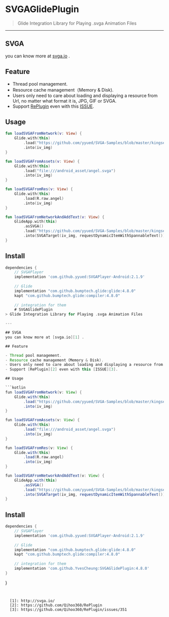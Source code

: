 # SVGAGlidePlugin
> Glide Integration Library for Playing .svga Animation Files

---

## SVGA
you can know more at [svga.io][1] .

## Feature

- Thread pool management.
- Resource cache management（Memory & Disk).
- Users only need to care about loading and displaying a resource from Url, no matter what format it is, JPG, GIF or SVGA.
- Support [RePlugin][2] even with this [ISSUE][3]. 

## Usage

```kotlin
fun loadSVGAFromNetwork(v: View) {
    Glide.with(this)
        .load("https://github.com/yyued/SVGA-Samples/blob/master/kingset.svga?raw=true")
        .into(iv_img)
}

fun loadSVGAFromAssets(v: View) {
    Glide.with(this)
        .load("file:///android_asset/angel.svga")
        .into(iv_img)
}

fun loadSVGAFromRes(v: View) {
    Glide.with(this)
        .load(R.raw.angel)
        .into(iv_img)
}

fun loadSVGAFromNetworkAndAddText(v: View) {
    GlideApp.with(this)
        .asSVGA()
        .load("https://github.com/yyued/SVGA-Samples/blob/master/kingset.svga?raw=true")
        .into(SVGATarget(iv_img, requestDynamicItemWithSpannableText()))
}
```

## Install

```groovy
dependencies {
    // SVGAPlayer
    implementation 'com.github.yyued:SVGAPlayer-Android:2.1.9'
    
    // Glide 
    implementation "com.github.bumptech.glide:glide:4.8.0"
    kapt "com.github.bumptech.glide:compiler:4.8.0"
    
    // integration for them
    # SVGAGlidePlugin
> Glide Integration Library for Playing .svga Animation Files

---

## SVGA
you can know more at [svga.io][1] .

## Feature

- Thread pool management.
- Resource cache management（Memory & Disk).
- Users only need to care about loading and displaying a resource from Url, no matter what format it is, JPG, GIF or SVGA.
- Support [RePlugin][2] even with this [ISSUE][3]. 

## Usage

```kotlin
fun loadSVGAFromNetwork(v: View) {
    Glide.with(this)
        .load("https://github.com/yyued/SVGA-Samples/blob/master/kingset.svga?raw=true")
        .into(iv_img)
}

fun loadSVGAFromAssets(v: View) {
    Glide.with(this)
        .load("file:///android_asset/angel.svga")
        .into(iv_img)
}

fun loadSVGAFromRes(v: View) {
    Glide.with(this)
        .load(R.raw.angel)
        .into(iv_img)
}

fun loadSVGAFromNetworkAndAddText(v: View) {
    GlideApp.with(this)
        .asSVGA()
        .load("https://github.com/yyued/SVGA-Samples/blob/master/kingset.svga?raw=true")
        .into(SVGATarget(iv_img, requestDynamicItemWithSpannableText()))
}
```

## Install

```groovy
dependencies {
    // SVGAPlayer
    implementation 'com.github.yyued:SVGAPlayer-Android:2.1.9'
    
    // Glide 
    implementation "com.github.bumptech.glide:glide:4.8.0"
    kapt "com.github.bumptech.glide:compiler:4.8.0"
    
    // integration for them
    implementation 'com.github.YvesCheung:SVGAGlidePlugin:4.8.0'
}
```


  [1]: http://svga.io/
  [2]: https://github.com/Qihoo360/RePlugin
  [3]: https://github.com/Qihoo360/RePlugin/issues/351
}
```


  [1]: http://svga.io/
  [2]: https://github.com/Qihoo360/RePlugin
  [3]: https://github.com/Qihoo360/RePlugin/issues/351
